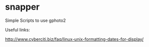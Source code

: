 snapper
=======

Simple Scripts to use gphoto2


Useful links:

http://www.cyberciti.biz/faq/linux-unix-formatting-dates-for-display/


